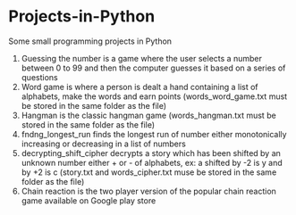 # Projects-in-Python
Some small programming projects in Python
1. Guessing the number is a game where the user selects a number between 0 to 99 and then the computer guesses it based on a series of questions
2. Word game is where a person is dealt a hand containing a list of alphabets, make the words and earn points (words_word_game.txt must be stored in the same folder as the file)
3. Hangman is the classic hangman game (words_hangman.txt must be stored in the same folder as the file)
4. fndng_longest_run finds the longest run of number either monotonically increasing or decreasing in a list of numbers
5. decrypting_shift_cipher decrypts a story which has been shifted by an unknown number either + or - of alphabets, ex: a shifted by -2 is y and by +2 is c (story.txt and words_cipher.txt muse be stored in the same folder as the file)
6. Chain reaction is the two player version of the popular chain reaction game available on Google play store
